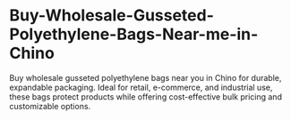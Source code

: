 # Buy-Wholesale-Gusseted-Polyethylene-Bags-Near-me-in-Chino
Buy wholesale gusseted polyethylene bags near you in Chino for durable, expandable packaging. Ideal for retail, e-commerce, and industrial use, these bags protect products while offering cost-effective bulk pricing and customizable options.
